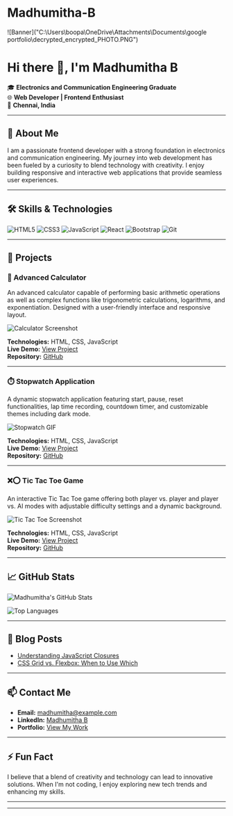 # Madhumitha-B

<!-- Banner Image -->
![Banner]("C:\Users\boopa\OneDrive\Attachments\Documents\google portfolio\decrypted_encrypted_PHOTO.PNG")

# Hi there 👋, I'm Madhumitha B

🎓 **Electronics and Communication Engineering Graduate**  
🌐 **Web Developer | Frontend Enthusiast**  
📍 **Chennai, India**

---

## 💼 About Me

I am a passionate frontend developer with a strong foundation in electronics and communication engineering. My journey into web development has been fueled by a curiosity to blend technology with creativity. I enjoy building responsive and interactive web applications that provide seamless user experiences.

---

## 🛠️ Skills & Technologies

![HTML5](https://img.shields.io/badge/HTML5-E34F26?style=for-the-badge&logo=html5&logoColor=white)
![CSS3](https://img.shields.io/badge/CSS3-1572B6?style=for-the-badge&logo=css3&logoColor=white)
![JavaScript](https://img.shields.io/badge/JavaScript-F7DF1E?style=for-the-badge&logo=javascript&logoColor=black)
![React](https://img.shields.io/badge/React-20232A?style=for-the-badge&logo=react&logoColor=61DAFB)
![Bootstrap](https://img.shields.io/badge/Bootstrap-563D7C?style=for-the-badge&logo=bootstrap&logoColor=white)
![Git](https://img.shields.io/badge/Git-F05032?style=for-the-badge&logo=git&logoColor=white)

---

## 📂 Projects

### 🔢 Advanced Calculator

An advanced calculator capable of performing basic arithmetic operations as well as complex functions like trigonometric calculations, logarithms, and exponentiation. Designed with a user-friendly interface and responsive layout.

![Calculator Screenshot](https://your-image-link.com/calculator.png)

**Technologies:** HTML, CSS, JavaScript  
**Live Demo:** [View Project](https://your-live-demo-link.com)  
**Repository:** [GitHub](https://github.com/yourusername/advanced-calculator)

---

### ⏱️ Stopwatch Application

A dynamic stopwatch application featuring start, pause, reset functionalities, lap time recording, countdown timer, and customizable themes including dark mode.

![Stopwatch GIF](https://your-image-link.com/stopwatch.gif)

**Technologies:** HTML, CSS, JavaScript  
**Live Demo:** [View Project](https://your-live-demo-link.com)  
**Repository:** [GitHub](https://github.com/yourusername/stopwatch-app)

---

### ❌⭕ Tic Tac Toe Game

An interactive Tic Tac Toe game offering both player vs. player and player vs. AI modes with adjustable difficulty settings and a dynamic background.

![Tic Tac Toe Screenshot](https://your-image-link.com/tictactoe.png)

**Technologies:** HTML, CSS, JavaScript  
**Live Demo:** [View Project](https://your-live-demo-link.com)  
**Repository:** [GitHub](https://github.com/yourusername/tic-tac-toe)

---

## 📈 GitHub Stats

![Madhumitha's GitHub Stats](https://github-readme-stats.vercel.app/api?username=yourusername&show_icons=true&theme=radical)

![Top Languages](https://github-readme-stats.vercel.app/api/top-langs/?username=yourusername&layout=compact&theme=radical)

---

## 📝 Blog Posts

- [Understanding JavaScript Closures](https://your-blog-link.com/javascript-closures)
- [CSS Grid vs. Flexbox: When to Use Which](https://your-blog-link.com/css-grid-vs-flexbox)

---

## 📫 Contact Me

- **Email:** [madhumitha@example.com](mailto:madhumitha@example.com)
- **LinkedIn:** [Madhumitha B](https://www.linkedin.com/in/madhumitha-b/)
- **Portfolio:** [View My Work](https://sites.google.com/view/madhumitha-b/project-page)

---

## ⚡ Fun Fact

I believe that a blend of creativity and technology can lead to innovative solutions. When I'm not coding, I enjoy exploring new tech trends and enhancing my skills.

---



---


